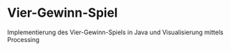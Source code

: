 # Vier-Gewinn-Spiel
Implementierung des Vier-Gewinn-Spiels in Java und Visualisierung mittels Processing
